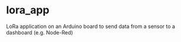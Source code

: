 # lora_app
LoRa application on an Arduino board to send data from a sensor to a dashboard (e.g. Node-Red)
